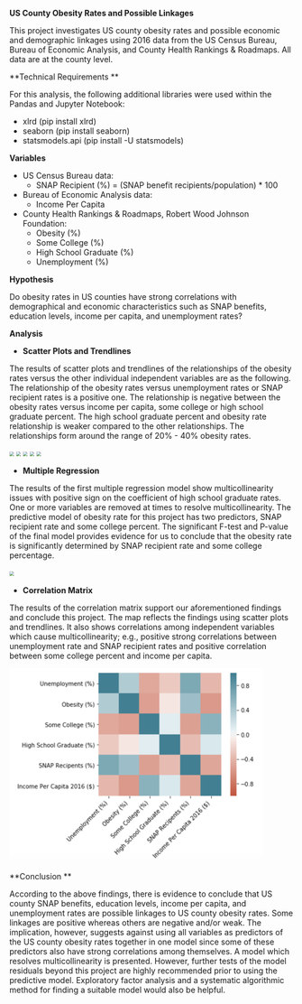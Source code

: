 **US County Obesity Rates and Possible Linkages**

This project investigates US county obesity rates and possible economic and demographic linkages using 2016 data from the US Census Bureau, Bureau of Economic Analysis, and County Health Rankings & Roadmaps. All data are at the county level.

**Technical Requirements **

For this analysis, the following additional libraries were used within the Pandas and Jupyter Notebook: 

-   xlrd (pip install xlrd)
-   seaborn (pip install seaborn)
-   statsmodels.api (pip install -U statsmodels)

**Variables**

-   US Census Bureau data: 
    -   SNAP Recipient (%) = (SNAP benefit recipients/population) * 100
-   Bureau of Economic Analysis data:                 
    -   Income Per Capita
-   County Health Rankings & Roadmaps, Robert Wood Johnson Foundation: 
    -   Obesity (%)
    -   Some College (%)
    -   High School Graduate (%)
    -   Unemployment (%)

**Hypothesis**

Do obesity rates in US counties have strong correlations with demographical and economic characteristics such as SNAP benefits, education levels, income per capita, and unemployment rates?

**Analysis**

-   **Scatter Plots and Trendlines**

The results of scatter plots and trendlines of the relationships of the obesity rates versus the other individual independent variables are as the following. The relationship of the obesity rates versus unemployment rates or SNAP recipient rates is a positive one. The relationship is negative between the obesity rates versus income per capita, some college or high school graduate percent. The high school graduate percent and obesity rate relationship is weaker compared to the other relationships. The relationships form around the range of 20% - 40% obesity rates.

<img src="/Users/emilywehrmeyer/Group_Project_1/Markdown Images/Screen Shot 2019-09-03 at 5.52.50 PM.png" style="zoom: 50%;" />

<img src="/Users/emilywehrmeyer/Group_Project_1/Markdown Images/Screen Shot 2019-09-03 at 5.53.02 PM.png" style="zoom: 50%;" />

<img src="/Users/emilywehrmeyer/Group_Project_1/Markdown Images/Screen Shot 2019-09-03 at 5.54.36 PM.png" style="zoom: 50%;" />

<img src="/Users/emilywehrmeyer/Group_Project_1/Markdown Images/Screen Shot 2019-09-03 at 5.54.57 PM.png" style="zoom: 50%;" />

<img src="/Users/emilywehrmeyer/Group_Project_1/Markdown Images/Screen Shot 2019-09-03 at 5.55.13 PM.png" style="zoom: 50%;" />

-   **Multiple Regression**

The results of the first multiple regression model show multicollinearity issues with positive sign on the coefficient of high school graduate rates. One or more variables are removed at times to resolve multicollinearity. The predictive model of obesity rate for this project has two predictors, SNAP recipient rate and some college percent. The significant F-test and P-value of the final model provides evidence for us to conclude that the obesity rate is significantly determined by SNAP recipient rate and some college percentage.

<img src="/Users/emilywehrmeyer/Group_Project_1/Markdown Images/Screen Shot 2019-09-03 at 5.55.42 PM.png" style="zoom:50%;" />



-   **Correlation Matrix**

The results of the correlation matrix support our aforementioned findings and conclude this project. The map reflects the findings using scatter plots and trendlines. It also shows correlations among independent variables which cause multicollinearity; e.g., positive strong correlations between unemployment rate and SNAP recipient rates and positive correlation between some college percent and income per capita.

<img src="Markdown Images/Screen Shot 2019-09-03 at 5.55.56 PM.png" alt="image of correlation matrix" style="zoom:50%;" />

**Conclusion **

According to the above findings, there is evidence to conclude that US county SNAP benefits, education levels, income per capita, and unemployment rates are possible linkages to US county obesity rates. Some linkages are positive whereas others are negative and/or weak. The implication, however, suggests against using all variables as predictors of the US county obesity rates together in one model since some of these predictors also have strong correlations among themselves. A model which resolves multicollinearity is presented. However, further tests of the model residuals beyond this project are highly recommended prior to using the predictive model. Exploratory factor analysis and a systematic algorithmic method for finding a suitable model would also be helpful.
